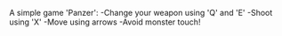 A simple game 'Panzer':
-Change your weapon using 'Q' and 'E'
-Shoot using 'X'
-Move using arrows
-Avoid monster touch!